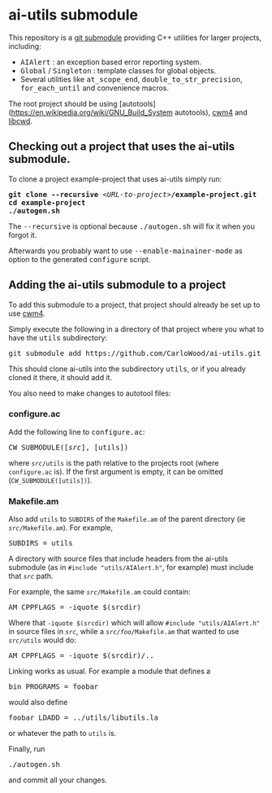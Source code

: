 # ai-utils submodule

This repository is a [git submodule](https://git-scm.com/book/en/v2/Git-Tools-Submodules)
providing C++ utilities for larger projects, including:

* <tt>AIAlert</tt> : an exception based error reporting system.
* <tt>Global</tt> / <tt>Singleton</tt> : template classes for global objects.
* Several utilities like <tt>at_scope_end</tt>, <tt>double_to_str_precision</tt>, <tt>for_each_until</tt> and convenience macros.

The root project should be using
[autotools](https://en.wikipedia.org/wiki/GNU_Build_System autotools),
[cwm4](https://github.com/CarloWood/cwm4) and
[libcwd](https://github.com/CarloWood/libcwd).

## Checking out a project that uses the ai-utils submodule.

To clone a project example-project that uses ai-utils simply run:

<pre>
<b>git clone --recursive</b> &lt;<i>URL-to-project</i>&gt;<b>/example-project.git</b>
<b>cd example-project</b>
<b>./autogen.sh</b>
</pre>

The <tt>--recursive</tt> is optional because <tt>./autogen.sh</tt> will fix
it when you forgot it.

Afterwards you probably want to use <tt>--enable-mainainer-mode</tt>
as option to the generated <tt>configure</tt> script.

## Adding the ai-utils submodule to a project

To add this submodule to a project, that project should already
be set up to use [cwm4](https://github.com/CarloWood/cwm4).

Simply execute the following in a directory of that project
where you what to have the <tt>utils</tt> subdirectory:

<pre>
git submodule add https://github.com/CarloWood/ai-utils.git utils
</pre>

This should clone ai-utils into the subdirectory <tt>utils</tt>, or
if you already cloned it there, it should add it.

You also need to make changes to autotool files:

### configure.ac

Add the following line to <tt>configure.ac</tt>:

<pre>
CW_SUBMODULE([<i>src</i>], [utils])
</pre>

where <code><i>src</i>/utils</code> is the path relative to the projects root (where `configure.ac` is).
If the first argument is empty, it can be omitted (<code>CW_SUBMODULE([utils])</code>).

### Makefile.am

Also add <code>utils</code> to `SUBDIRS` of the `Makefile.am`
of the parent directory (ie <code><i>src</i>/Makefile.am</code>).
For example,

<pre>
SUBDIRS = utils
</pre>

A directory with source files that include headers
from the ai-utils submodule (as in <code>#include "utils/AIAlert.h"</code>, for example)
must include that <code><i>src</i></code> path.

For example, the same <code><i>src</i>/Makefile.am</code> could contain:

<pre>
AM_CPPFLAGS = -iquote $(srcdir)
</pre>

Where that `-iquote $(srcdir)` which will allow `#include "utils/AIAlert.h"`
in source files in <code><i>src</i></code>, while a <code><i>src/foo</i>/Makefile.am</code>
that wanted to use <code><i>src</i>/utils</code> would do:

<pre>
AM_CPPFLAGS = -iquote $(srcdir)/..
</pre>

Linking works as usual. For example a module that defines a

<pre>
bin_PROGRAMS = foobar
</pre>

would also define

<pre>
foobar_LDADD = ../utils/libutils.la
</pre>

or whatever the path to `utils` is.

Finally, run

<pre>
./autogen.sh
</pre>

and commit all your changes.
